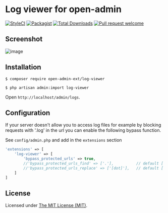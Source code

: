 Log viewer for open-admin
============================

[![StyleCI](https://styleci.io/repos/491059283/shield?branch=main)](https://styleci.io/repos/491059283)
[![Packagist](https://img.shields.io/github/license/open-admin-org/log-viewer.svg?style=flat-square&color=brightgreen)](https://packagist.org/packages/open-admin-ext/log-viewer)
[![Total Downloads](https://img.shields.io/packagist/dt/open-admin-ext/log-viewer.svg?style=flat-square)](https://packagist.org/packages/open-admin-ext/log-viewer)
[![Pull request welcome](https://img.shields.io/badge/pr-welcome-green.svg?style=flat-square&color=brightgreen)]()

## Screenshot

![image](https://user-images.githubusercontent.com/86517067/167827896-7a426d57-ee14-48a3-83e2-eae434d090e0.png)


## Installation

```
$ composer require open-admin-ext/log-viewer

$ php artisan admin:import log-viewer
```

Open `http://localhost/admin/logs`.


## Configuration
If your server doesn't allow you to access log files for example by blocking requests with '.log' in the url you can enable the following bypass function.

See `config/admin.php` and add in the `extensions` section
```php
'extensions' => [
    'log-viewer' => [
        'bypass_protected_urls' => true,
        //'bypass_protected_urls_find' => ['.'],          // default ['.']
        //'bypass_protected_urls_replace' => ['[dot]'],   // default ['[dot]']
    ]
]
```

License
------------
Licensed under [The MIT License (MIT)](LICENSE).

